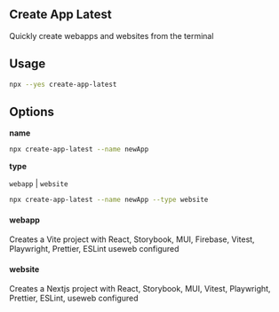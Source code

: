 ## Create App Latest

Quickly create webapps and websites from the terminal

## Usage

```sh
npx --yes create-app-latest
```

## Options

**name**

```sh
npx create-app-latest --name newApp
```

**type**

`webapp` | `website`

```sh
npx create-app-latest --name newApp --type website
```

#### webapp

Creates a Vite project with React, Storybook, MUI, Firebase, Vitest, Playwright, Prettier, ESLint useweb configured

#### website

Creates a Nextjs project with React, Storybook, MUI, Vitest, Playwright, Prettier, ESLint, useweb configured
